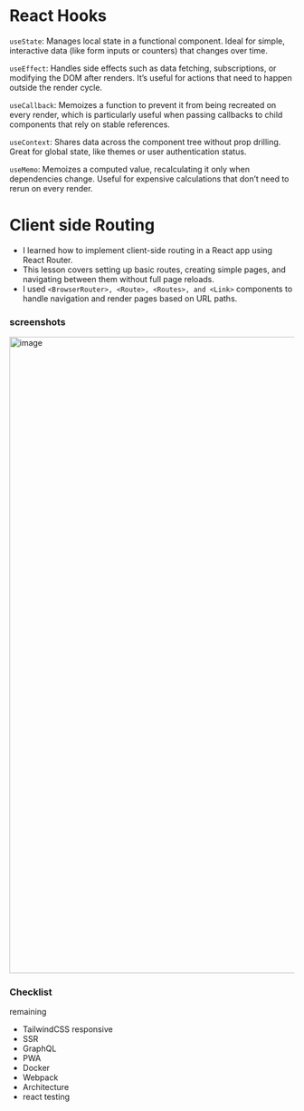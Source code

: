 # React Hooks

`useState`: Manages local state in a functional component. Ideal for simple, interactive data (like form inputs or counters) that changes over time.

`useEffect`: Handles side effects such as data fetching, subscriptions, or modifying the DOM after renders. It’s useful for actions that need to happen outside the render cycle.

`useCallback`: Memoizes a function to prevent it from being recreated on every render, which is particularly useful when passing callbacks to child components that rely on stable references.

`useContext`: Shares data across the component tree without prop drilling. Great for global state, like themes or user authentication status.

`useMemo`: Memoizes a computed value, recalculating it only when dependencies change. Useful for expensive calculations that don’t need to rerun on every render.

# Client side Routing

- I learned how to implement client-side routing in a React app using React Router. 
- This lesson covers setting up basic routes, creating simple pages, and navigating between them without full page reloads. 
- I used `<BrowserRouter>, <Route>, <Routes>, and <Link>` components to handle navigation and render pages based on URL paths.

### screenshots

<img width="1122" alt="image" src="https://github.com/user-attachments/assets/105ca4da-deed-4efc-8109-666da4e5c98c">



### Checklist
remaining

- TailwindCSS responsive
- SSR
- GraphQL
- PWA
- Docker
- Webpack
- Architecture
- react testing

